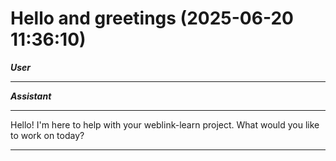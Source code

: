 <!-- Generated by SpecStory -->

# Hello and greetings (2025-06-20 11:36:10)

_**User**_



---

_**Assistant**_



---

Hello! I'm here to help with your weblink-learn project. What would you like to work on today?

---


